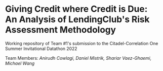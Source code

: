 # Giving Credit where Credit is Due: An Analysis of LendingClub's Risk Assessment Methodology
Working repository of Team #1's submission to the Citadel-Correlation One Summer Invitational Datathon 2022

Team Members: *Anirudh Cowlagi, Daniel Mistrik, Shariar Vaez-Ghaemi, Michael Wang* 
